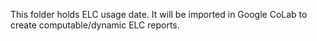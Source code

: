 This folder holds ELC usage date.  It will be imported in Google CoLab to create computable/dynamic ELC reports.

